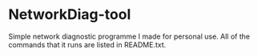 # NetworkDiag-tool
Simple network diagnostic programme I made for personal use. All of the commands that it runs are listed in README.txt.
